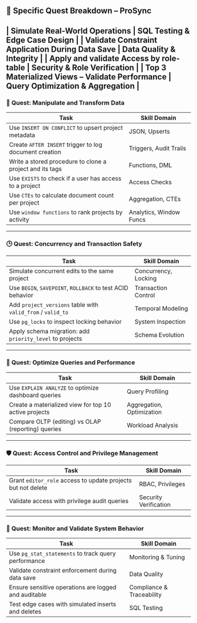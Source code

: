 ## 🧩 Specific Quest Breakdown – ProSync
| Simulate Real-World Operations                              | SQL Testing & Edge Case Design   |
| Validate Constraint Application During Data Save            | Data Quality & Integrity         |
| Apply and validate Access by role-table                     | Security & Role Verification     |
| Top 3 Materialized Views – Validate Performance             | Query Optimization & Aggregation |
---

### 🔄 Quest: Manipulate and Transform Data

| Task                                                       | Skill Domain             |
|------------------------------------------------------------|--------------------------|
| Use `INSERT ON CONFLICT` to upsert project metadata        | JSON, Upserts            |
| Create `AFTER INSERT` trigger to log document creation     | Triggers, Audit Trails   |
| Write a stored procedure to clone a project and its tags   | Functions, DML           |
| Use `EXISTS` to check if a user has access to a project    | Access Checks            |
| Use `CTEs` to calculate document count per project         | Aggregation, CTEs        |
| Use `window functions` to rank projects by activity        | Analytics, Window Funcs  |

---

### 🕒 Quest: Concurrency and Transaction Safety

| Task                                                       | Skill Domain             |
|------------------------------------------------------------|--------------------------|
| Simulate concurrent edits to the same project              | Concurrency, Locking     |
| Use `BEGIN`, `SAVEPOINT`, `ROLLBACK` to test ACID behavior | Transaction Control      |
| Add `project_versions` table with `valid_from` / `valid_to`| Temporal Modeling        |
| Use `pg_locks` to inspect locking behavior                 | System Inspection        |
| Apply schema migration: add `priority_level` to projects   | Schema Evolution         |

---

### 🚀 Quest: Optimize Queries and Performance

| Task                                                       | Skill Domain             |
|------------------------------------------------------------|--------------------------|
| Use `EXPLAIN ANALYZE` to optimize dashboard queries         | Query Profiling          |
| Create a materialized view for top 10 active projects       | Aggregation, Optimization|
| Compare OLTP (editing) vs OLAP (reporting) queries          | Workload Analysis        |

---

### 🛡️ Quest: Access Control and Privilege Management

| Task                                                       | Skill Domain             |
|------------------------------------------------------------|--------------------------|
| Grant `editor_role` access to update projects but not delete| RBAC, Privileges         |
| Validate access with privilege audit queries               | Security Verification    |

---

### 🧪 Quest: Monitor and Validate System Behavior

| Task                                                       | Skill Domain             |
|------------------------------------------------------------|--------------------------|
| Use `pg_stat_statements` to track query performance        | Monitoring & Tuning      |
| Validate constraint enforcement during data save           | Data Quality             |
| Ensure sensitive operations are logged and auditable       | Compliance & Traceability|
| Test edge cases with simulated inserts and deletes         | SQL Testing              |

